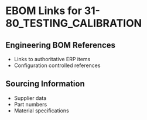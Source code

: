# EBOM Links for 31-80_TESTING_CALIBRATION

## Engineering BOM References
- Links to authoritative ERP items
- Configuration controlled references

## Sourcing Information
- Supplier data
- Part numbers
- Material specifications
